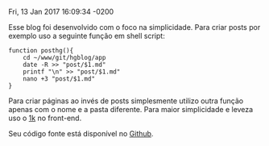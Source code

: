 Fri, 13 Jan 2017 16:09:34 -0200

Esse blog foi desenvolvido com o foco na simplicidade. Para criar posts por exemplo uso a seguinte função em shell script:

```
function posthg(){
    cd ~/www/git/hgblog/app
    date -R >> "post/$1.md"
    printf "\n" >> "post/$1.md"
    nano +3 "post/$1.md"
}
```

Para criar páginas ao invés de posts simplesmente utilizo outra função apenas com o nome e a pasta diferente. Para maior simplicidade e leveza uso o [1k](https://github.com/HackerGaucho/1k) no front-end. 

Seu código fonte está disponível no [Github](https://github.com/HackerGaucho/hgblog). 
